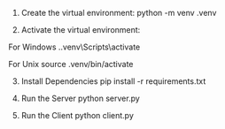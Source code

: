 1. Create the virtual environment:
python -m venv .venv

2. Activate the virtual environment:

For Windows
.\.venv\Scripts\activate

For Unix
source .venv/bin/activate

3. Install Dependencies
pip install -r requirements.txt

4. Run the Server
python server.py

5. Run the Client
python client.py
